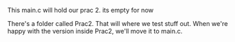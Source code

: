 This main.c will hold our prac 2. its empty for now

There's a folder called Prac2. That will where we test stuff out. When we're happy with the version inside Prac2, we'll move it to main.c.
